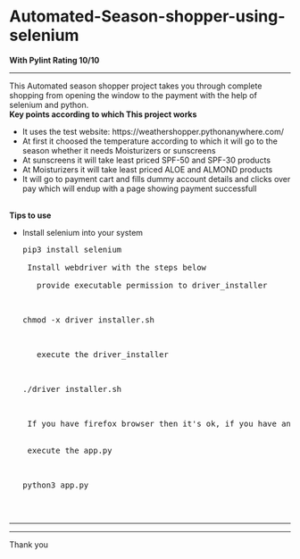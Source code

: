 # Automated-Season-shopper-using-selenium
<strong>With Pylint Rating 10/10</strong>
<hr>
This Automated season shopper project takes you through complete shopping from opening the window to the payment with the help of selenium and python.
<br><strong>Key points according to which This project works</strong>
<ul>
 <li> It uses the test website: https://weathershopper.pythonanywhere.com/ </li>
  <li> At first it choosed the temperature according to which it will go to the season whether it needs Moisturizers or sunscreens </li>
  <li> At sunscreens it will take least priced SPF-50 and SPF-30 products</li>
   <li> At Moisturizers it will take least priced ALOE and ALMOND products</li>
   <li> It will go to payment cart and fills dummy account details and clicks over pay which will endup with a page showing payment successfull</li>
 </ul>
 <br><strong> Tips to use</strong>
 <ul>
   <li> Install selenium into your system<br>
    <pre>pip3 install selenium</pre</li>
   <li> Install webdriver with the steps below<br>
   provide executable permission to driver_installer<br>
   <pre>chmod -x driver_installer.sh</pre><br>
   execute the driver_installer<br>
   <pre>./driver_installer.sh</pre></li> 
   <li> If you have firefox browser then it's ok, if you have any other browser like chrome just change the line "browser = webdriver.Firefox()" in app.py with your browses compati    ble line like for chrome its "browser = webdriver.Chrome()"</li>
   <li> execute the app.py<br>
     <pre>python3 app.py</pre></li>
 </ul>
 <hr><hr>
 Thank you

